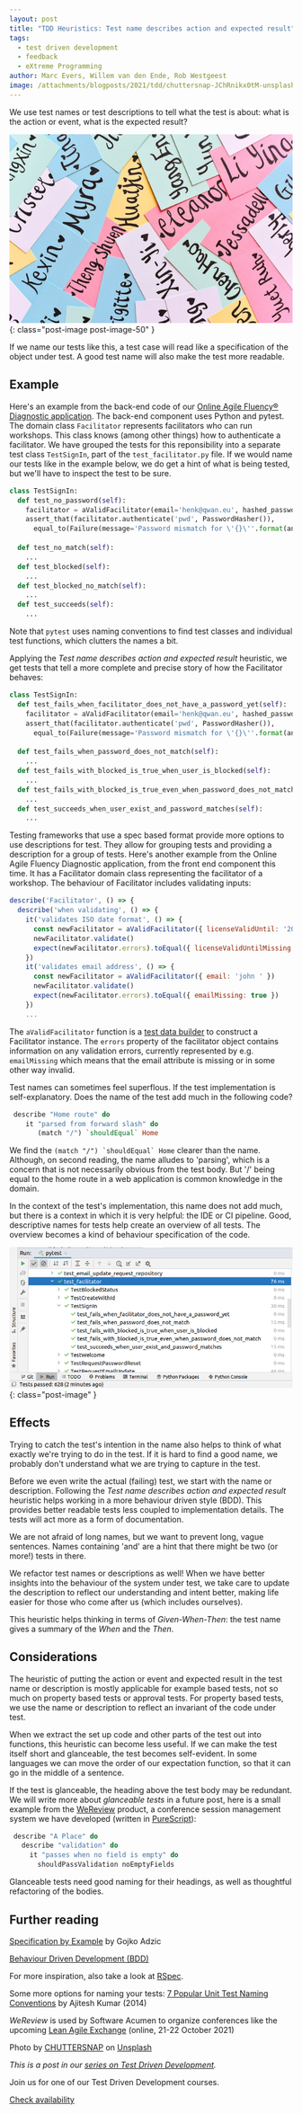 ```yaml
---
layout: post
title: "TDD Heuristics: Test name describes action and expected result"
tags:
  - test driven development
  - feedback
  - eXtreme Programming
author: Marc Evers, Willem van den Ende, Rob Westgeest
image: /attachments/blogposts/2021/tdd/chuttersnap-JChRnikx0tM-unsplash.jpg
---
```


We use test names or test descriptions to tell what the test is about: what is
the action or event, what is the expected result?

![picture of a stack of colorful name cards](/attachments/blogposts/2021/tdd/chuttersnap-JChRnikx0tM-unsplash.jpg)
{: class="post-image post-image-50" }

If we name our tests like this, a test case will read like a specification of
the object under test. A good test name will also make the test more readable.

## Example

Here's an example from the back-end code of our [Online Agile Fluency®
Diagnostic application](/2020/09/25/hexagonal-frontend-example.html). The
back-end component uses Python and pytest. The domain class `Facilitator`
represents facilitators who can run workshops. This class knows (among other
things) how to authenticate a facilitator. We have grouped the tests for this
reponsibility into a separate test class `TestSignIn`, part of the
`test_facilitator.py` file. If we would name our tests like in the example
below, we do get a hint of what is being tested, but we'll have to inspect the
test to be sure.

```python
class TestSignIn:
  def test_no_password(self):
    facilitator = aValidFacilitator(email='henk@qwan.eu', hashed_password=None)
    assert_that(facilitator.authenticate('pwd', PasswordHasher()), 
      equal_to(Failure(message='Password mismatch for \'{}\''.format(anonymize('henk@qwan.eu')))))

  def test_no_match(self):
    ...
  def test_blocked(self):
    ...
  def test_blocked_no_match(self):
    ...
  def test_succeeds(self):
    ...
```

Note that `pytest` uses naming conventions to find test classes and individual
test functions, which clutters the names a bit.

Applying the _Test name describes action and expected result_ heuristic, we get tests that tell a more complete and precise story of how the Facilitator behaves:

```python
class TestSignIn:
  def test_fails_when_facilitator_does_not_have_a_password_yet(self):
    facilitator = aValidFacilitator(email='henk@qwan.eu', hashed_password=None)
    assert_that(facilitator.authenticate('pwd', PasswordHasher()), 
      equal_to(Failure(message='Password mismatch for \'{}\''.format(anonymize('henk@qwan.eu')))))

  def test_fails_when_password_does_not_match(self):
    ...
  def test_fails_with_blocked_is_true_when_user_is_blocked(self):
    ...
  def test_fails_with_blocked_is_true_even_when_password_does_not_match(self):
    ...
  def test_succeeds_when_user_exist_and_password_matches(self):
    ...
```

Testing frameworks that use a spec based format provide more options to use
descriptions for test. They allow for grouping tests and providing a
description for a group of tests. Here's another example from the Online Agile
Fluency Diagnostic application, from the front end component this time. It has
a Facilitator domain class representing the facilitator of a workshop. The
behaviour of Facilitator includes validating inputs:

```js
describe('Facilitator', () => {
  describe('when validating', () => {
    it('validates ISO date format', () => {
      const newFacilitator = aValidFacilitator({ licenseValidUntil: '20 May 2020' })
      newFacilitator.validate()
      expect(newFacilitator.errors).toEqual({ licenseValidUntilMissing: true })
    })
    it('validates email address', () => {
      const newFacilitator = aValidFacilitator({ email: 'john ' })
      newFacilitator.validate()
      expect(newFacilitator.errors).toEqual({ emailMissing: true })
    })
    ...
```

The `aValidFacilitator` function is a [test data builder]() to construct a
Facilitator instance. The `errors` property of the facilitator object contains
information on any validation errors, currently represented by e.g.
`emailMissing` which means that the email attribute is missing or in some other
way invalid.

Test names can sometimes feel superflous. If the test implementation is self-explanatory. Does the name of the test add much in the following code?

```haskell
 describe "Home route" do
    it "parsed from forward slash" do
       (match "/") `shouldEqual` Home
```

We find the ```(match "/") `shouldEqual` Home``` clearer than the name.
Although, on second reading, the name alludes to 'parsing', which is a concern
that is not necessarily obvious from the test body. But '/' being equal to the
home route in a web application is common knowledge in the domain. 

In the context of the test's implementation, this name does not add much, but
there is a context in which it is very helpful: the IDE or CI pipeline. Good,
descriptive names for tests help create an overview of all tests. The overview
becomes a kind of behaviour specification of the code.

![IDE showing a list of successful tests, which reads as a kind of specification](/attachments/blogposts/2021/tdd/tests-as-spec-in-ide.png)
{: class="post-image" }

## Effects 

Trying to catch the test's intention in the name also helps to think of what
exactly we're trying to do in the test. If it is hard to find a good name, we
probably don't understand what we are trying to capture in the test.

Before we even write the actual (failing) test, we start with the name or
description. Following the _Test name describes action and expected result_
heuristic helps working in a more behaviour driven style (BDD). This provides
better readable tests less coupled to implementation details. The tests will act
more as a form of documentation.

We are not afraid of long names, but we want to prevent long, vague sentences.
Names containing 'and' are a hint that there might be two (or more!) tests 
in there.

We refactor test names or descriptions as well! When we have better insights
into the behaviour of the system under test, we take care to update the
description to reflect our understanding and intent better, making life easier
for those who come after us (which includes ourselves).

This heuristic helps thinking in terms of _Given-When-Then_: the test name gives
a summary of the _When_ and the _Then_.

## Considerations

The heuristic of putting the action or event and expected result in the test
name or description is mostly applicable for example based tests, not so much on
property based tests or approval tests. For property based tests, we use the
name or description to reflect an invariant of the code under test.

When we extract the set up code and other parts of the test out into functions,
this heuristic can become less useful. If we can make the test itself short and
glanceable, the test becomes self-evident. In some languages we can move the
order of our expectation function, so that it can go in the middle of a
sentence. 

If the test is glanceable, the heading above the test body may be redundant. We
will write more about _glanceable tests_ in a future post, here is a small
example from the [WeReview](https://wereviewhq.com) product, a conference
session management system we have developed (written in [PureScript](https://www.purescript.org/)):

```haskell
 describe "A Place" do
   describe "validation" do
     it "passes when no field is empty" do
       shouldPassValidation noEmptyFields
```

Glanceable tests need good naming for their headings, as well as thoughtful
refactoring of the bodies. 

## Further reading

[Specification by Example](https://gojko.net/books/specification-by-example/) by Gojko Adzic

[Behaviour Driven Development (BDD)](https://dannorth.net/introducing-bdd/)

For more inspiration, also take a look at [RSpec](http://rspec.info/).

Some more options for naming your tests: [7 Popular Unit Test Naming
Conventions](https://dzone.com/articles/7-popular-unit-test-naming) by Ajitesh
Kumar (2014)

_WeReview_ is used by Software Acumen to organize conferences like the upcoming
[Lean Agile Exchange](https://www.leanagileexchange.net/) (online, 21-22 October
2021)

Photo by <a href="https://unsplash.com/@chuttersnap?utm_source=unsplash&utm_medium=referral&utm_content=creditCopyText">CHUTTERSNAP</a> on <a href="https://unsplash.com/s/photos/name-card?utm_source=unsplash&utm_medium=referral&utm_content=creditCopyText">Unsplash</a>

_This is a post in our [series on Test Driven Development](/blog-by-tag#tag-test-driven-development)._

<aside>
  <p>Join us for one of our Test Driven Development courses. 
  </p>
  <p><div>
    <a href="/training/test-driven-development">Check availability</a>
  </div></p>
</aside>
